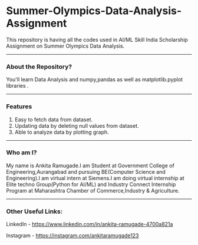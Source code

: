 # Summer-Olympics-Data-Analysis-Assignment
This repository is having all the codes used in AI/ML Skill India Scholarship Assignment on Summer Olympics Data Analysis.
_________________________

### About the Repository?
You'll learn Data Analysis and numpy,pandas as well as matplotlib.pyplot libraries .
_________________________

### Features
1. Easy to fetch data from dataset.
2. Updating data by deleting null values from dataset.
3. Able to analyze data by plotting graph.
_________________________

### Who am I?
My name is Ankita Ramugade.I am Student at Government College of Engineering,Aurangabad and pursuing BE(Computer Science and Engineering).I am virtual intern at Siemens.I am doing virtual internship at Elite techno Group(Python for AI/ML) and Industry Connect Internship Program at Maharashtra Chamber of Commerce,Industry & Agriculture. 
_________________________

### Other Useful Links:

LinkedIn - https://www.linkedin.com/in/ankita-ramugade-4700a821a

Instagram - https://instagram.com/ankitaramugade123
